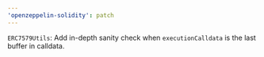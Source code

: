 ```yaml
---
'openzeppelin-solidity': patch
---
```


`ERC7579Utils`: Add in-depth sanity check when `executionCalldata` is the last buffer in calldata.
